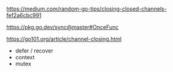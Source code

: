 
https://medium.com/random-go-tips/closing-closed-channels-fef2a6cbc991

https://pkg.go.dev/sync@master#OnceFunc

[](https://blog.golang.org/pipelines)

https://go101.org/article/channel-closing.html

* defer / recover
* context
* mutex
